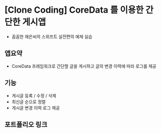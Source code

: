 # [Clone Coding] CoreData 를 이용한 간단한 게시앱
* 꼼꼼한 재은씨의 스위프트 실전편의 예제 실습   

## 앱요약   
* CoreData 프레임워크로 간단할 글을 게시하고 글의 변경 이력에 따라 로그를 제공

## 기능
* 게시글 등록 / 수정 / 삭제
* 최신글 순으로 정렬
* 게시글 변경 이력 로그 제공
 
## 포트폴리오 링크


